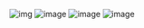 
![img](https://github.com/user-attachments/assets/0e9c7b58-020d-4991-9bbc-acb626e4e39d)
![image](https://github.com/user-attachments/assets/45c47845-a1fe-4c1e-b973-b9b65e8bdc9c)
![image](https://github.com/user-attachments/assets/2fe663d4-fbff-4d88-ac40-ba2dd224fefe)
![image](https://github.com/user-attachments/assets/2c048224-663a-4eb2-b3a6-d70160ad40a2)

